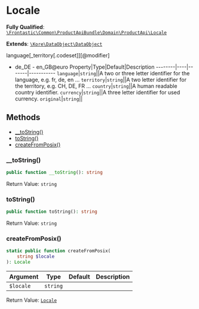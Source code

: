 #  Locale

**Fully Qualified**: [`\Frontastic\Common\ProductApiBundle\Domain\ProductApi\Locale`](../../../../../src/php/ProductApiBundle/Domain/ProductApi/Locale.php)

**Extends**: [`\Kore\DataObject\DataObject`](https://github.com/kore/DataObject)

language[_territory[.codeset]][@modifier]

- de_DE - en_GB@euro
Property|Type|Default|Description
--------|----|-------|-----------
`language`|`string`||A two or three letter identifier for the language, e.g. fr, de, en …
`territory`|`string`||A two letter identifier for the territory, e.g. CH, DE, FR …
`country`|`string`||A human readable country identifier.
`currency`|`string`||A three letter identifier for used currency.
`original`|`string`||

## Methods

* [__toString()](#__tostring)
* [toString()](#tostring)
* [createFromPosix()](#createfromposix)

### __toString()

```php
public function __toString(): string
```

Return Value: `string`

### toString()

```php
public function toString(): string
```

Return Value: `string`

### createFromPosix()

```php
static public function createFromPosix(
    string $locale
): Locale
```

Argument|Type|Default|Description
--------|----|-------|-----------
`$locale`|`string`||

Return Value: [`Locale`](Locale.md)

